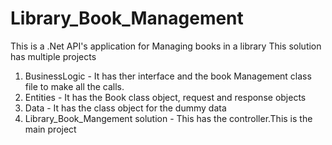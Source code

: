 # Library_Book_Management
This is a .Net API's application for Managing books in a library
This solution has multiple projects
1) BusinessLogic - It has ther interface and the book Management class file to make all the calls.
2) Entities - It has the Book class object, request and response objects
3) Data - It has the class object for the dummy data
4) Library_Book_Mangement solution -  This has the controller.This is the main project
